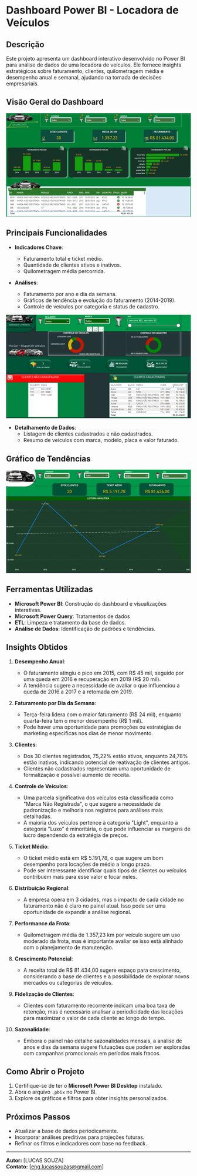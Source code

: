 # Dashboard Power BI - Locadora de Veículos

## Descrição
Este projeto apresenta um dashboard interativo desenvolvido no Power BI para análise de dados de uma locadora de veículos. Ele fornece insights estratégicos sobre faturamento, clientes, quilometragem média e desempenho anual e semanal, ajudando na tomada de decisões empresariais.

## Visão Geral do Dashboard

![Dashboard Geral](./assets/dashGeral.png)

## Principais Funcionalidades
- **Indicadores Chave**:
  - Faturamento total e ticket médio.
  - Quantidade de clientes ativos e inativos.
  - Quilometragem média percorrida.

- **Análises**:
  - Faturamento por ano e dia da semana.
  - Gráficos de tendência e evolução do faturamento (2014-2019).
  - Controle de veículos por categoria e status de cadastro.

![Controle de Veículos](./assets/dashCarros.png)

- **Detalhamento de Dados**:
  - Listagem de clientes cadastrados e não cadastrados.
  - Resumo de veículos com marca, modelo, placa e valor faturado.

## Gráfico de Tendências

![Gráfico de Tendências](./assets/dashPrevisao.png)

## Ferramentas Utilizadas
- **Microsoft Power BI**: Construção do dashboard e visualizações interativas.
- **Microsoft Power Query**: Tratamentos de dados
- **ETL**: Limpeza e tratamento da base de dados.
- **Análise de Dados**: Identificação de padrões e tendências.

## Insights Obtidos

1. **Desempenho Anual**:
   - O faturamento atingiu o pico em 2015, com R$ 45 mil, seguido por uma queda em 2016 e recuperação em 2019 (R$ 20 mil).
   - A tendência sugere a necessidade de avaliar o que influenciou a queda de 2016 a 2017 e a retomada em 2019.

2. **Faturamento por Dia da Semana**:
   - Terça-feira lidera com o maior faturamento (R$ 24 mil), enquanto quarta-feira tem o menor desempenho (R$ 1 mil).
   - Pode haver uma oportunidade para promoções ou estratégias de marketing específicas nos dias de menor movimento.

3. **Clientes**:
   - Dos 30 clientes registrados, 75,22% estão ativos, enquanto 24,78% estão inativos, indicando potencial de reativação de clientes antigos.
   - Clientes não cadastrados representam uma oportunidade de formalização e possível aumento de receita.

4. **Controle de Veículos**:
   - Uma parcela significativa dos veículos está classificada como "Marca Não Registrada", o que sugere a necessidade de padronização e melhoria nos registros para análises mais detalhadas.
   - A maioria dos veículos pertence à categoria "Light", enquanto a categoria "Luxo" é minoritária, o que pode influenciar as margens de lucro dependendo da estratégia de preços.

5. **Ticket Médio**:
   - O ticket médio está em R$ 5.191,78, o que sugere um bom desempenho para locações de médio a longo prazo.
   - Pode ser interessante identificar quais tipos de clientes ou veículos contribuem mais para esse valor e focar neles.

6. **Distribuição Regional**:
   - A empresa opera em 3 cidades, mas o impacto de cada cidade no faturamento não é claro no painel atual. Isso pode ser uma oportunidade de expandir a análise regional.

7. **Performance da Frota**:
   - Quilometragem média de 1.357,23 km por veículo sugere um uso moderado da frota, mas é importante avaliar se isso está alinhado com o planejamento de manutenção.

8. **Crescimento Potencial**:
   - A receita total de R$ 81.434,00 sugere espaço para crescimento, considerando a base de clientes e a possibilidade de explorar novos mercados ou categorias de veículos.

9. **Fidelização de Clientes**:
   - Clientes com faturamento recorrente indicam uma boa taxa de retenção, mas é necessário analisar a periodicidade das locações para maximizar o valor de cada cliente ao longo do tempo.

10. **Sazonalidade**:
    - Embora o painel não detalhe sazonalidades mensais, a análise de anos e dias da semana sugere flutuações que podem ser exploradas com campanhas promocionais em períodos mais fracos.

## Como Abrir o Projeto
1. Certifique-se de ter o **Microsoft Power BI Desktop** instalado.
2. Abra o arquivo `.pbix` no Power BI.
3. Explore os gráficos e filtros para obter insights personalizados.

## Próximos Passos
- Atualizar a base de dados periodicamente.
- Incorporar análises preditivas para projeções futuras.
- Refinar os filtros e indicadores com base no feedback.

---

**Autor:** [LUCAS SOUZA]  
**Contato:** [eng.lucassouzas@gmail.com]

